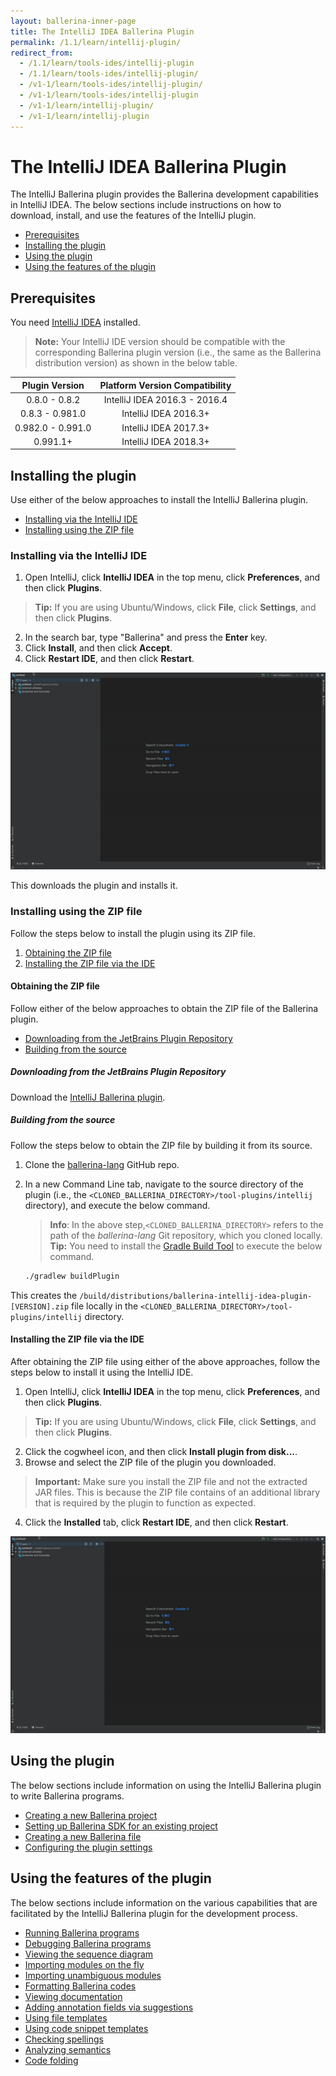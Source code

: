 ```yaml
---
layout: ballerina-inner-page
title: The IntelliJ IDEA Ballerina Plugin
permalink: /1.1/learn/intellij-plugin/
redirect_from:
  - /1.1/learn/tools-ides/intellij-plugin
  - /1.1/learn/tools-ides/intellij-plugin/
  - /v1-1/learn/tools-ides/intellij-plugin/
  - /v1-1/learn/tools-ides/intellij-plugin
  - /v1-1/learn/intellij-plugin/
  - /v1-1/learn/intellij-plugin
---
```


# The IntelliJ IDEA Ballerina Plugin

The IntelliJ Ballerina plugin provides the Ballerina development capabilities in IntelliJ IDEA. The below sections include instructions on how to download, install, and use the features of the IntelliJ plugin.

- [Prerequisites](#prerequisites)
- [Installing the plugin](#installing-the-plugin)
- [Using the plugin](#using-the-plugin)
- [Using the features of the plugin](#using-the-features-of-the-plugin)

## Prerequisites

You need [IntelliJ IDEA](https://www.jetbrains.com/idea/download/) installed.

>**Note:** Your IntelliJ IDE version should be compatible with the corresponding Ballerina plugin version (i.e., the same as the Ballerina distribution version) as shown in the below table.

**Plugin Version**|**Platform Version Compatibility**
:-----:|:-----:
0.8.0 - 0.8.2|IntelliJ IDEA 2016.3 - 2016.4
0.8.3 - 0.981.0|IntelliJ IDEA 2016.3+
0.982.0 - 0.991.0|IntelliJ IDEA 2017.3+
0.991.1+ | IntelliJ IDEA 2018.3+

## Installing the plugin

Use either of the below approaches to install the IntelliJ Ballerina plugin.

- [Installing via the IntelliJ IDE](#installing-via-the-intellij-ide)
- [Installing using the ZIP file](#installing-using-the-zip-file)

### Installing via the IntelliJ IDE

1. Open IntelliJ, click **IntelliJ IDEA** in the top menu, click **Preferences**, and then click **Plugins**. 
> **Tip:** If you are using Ubuntu/Windows, click **File**, click **Settings**, and then click **Plugins**.
2. In the search bar, type "Ballerina" and press the **Enter** key. 
3. Click **Install**, and then click **Accept**.
4. Click **Restart IDE**, and then click **Restart**.

![Install the plugin via IntelliJ IDEA](/1.1/learn/images/install-plugin-via-intellij.gif)

This downloads the plugin and installs it.

### Installing using the ZIP file

Follow the steps below to install the plugin using its ZIP file.

1. [Obtaining the ZIP file](#obtaining-the-zip-file)
2. [Installing the ZIP file via the IDE](#installing-the-zip-file-via-the-ide)

#### Obtaining the ZIP file

Follow either of the below approaches to obtain the ZIP file of the Ballerina plugin.

- [Downloading from the JetBrains Plugin Repository](#downloading-from-the-jetbrains-plugin-repository)
- [Building from the source](#building-from-the-source)

##### Downloading from the JetBrains Plugin Repository

Download the [IntelliJ Ballerina plugin](https://plugins.jetbrains.com/plugin/9520-ballerina).


##### Building from the source

Follow the steps below to obtain the ZIP file by building it from its source.

1. Clone the [ballerina-lang](https://github.com/ballerina-platform/ballerina-lang) GitHub repo.
2. In a new Command Line tab, navigate to the source directory of the plugin (i.e., the `<CLONED_BALLERINA_DIRECTORY>/tool-plugins/intellij` directory), and execute the below command.
    > **Info**: In the above step,`<CLONED_BALLERINA_DIRECTORY>` refers to the path of the *ballerina-lang* Git repository, which you cloned locally. 
    > **Tip:** You need to install the [Gradle Build Tool](https://gradle.org/) to execute the below command.

    ```bash
    ./gradlew buildPlugin
    ```

This creates the `/build/distributions/ballerina-intellij-idea-plugin-[VERSION].zip` file locally in the `<CLONED_BALLERINA_DIRECTORY>/tool-plugins/intellij` directory.

#### Installing the ZIP file via the IDE

After obtaining the ZIP file using either of the above approaches, follow the steps below to install it using the IntelliJ IDE.


1. Open IntelliJ, click **IntelliJ IDEA** in the top menu, click **Preferences**, and then click **Plugins**. 
> **Tip:** If you are using Ubuntu/Windows, click **File**, click **Settings**, and then click **Plugins**.
2. Click the cogwheel icon, and then click **Install plugin from disk...**.
3. Browse and select the ZIP file of the plugin you downloaded.
> **Important:** Make sure you install the ZIP file and not the extracted JAR files. This is because the ZIP file contains of an additional library that is required by the plugin to function as expected.
4. Click the **Installed** tab, click **Restart IDE**, and then click **Restart**.

![Install using the Preferences option of the IDE.](/1.1/learn/images/install-via-editor-preferences.gif)

## Using the plugin

The below sections include information on using the IntelliJ Ballerina plugin to write Ballerina programs.

- [Creating a new Ballerina project](/1.1/learn/intellij-plugin/using-the-intellij-plugin#creating-a-new-ballerina-project)
- [Setting up Ballerina SDK for an existing project](/1.1/learn/intellij-plugin/using-the-intellij-plugin#setting-up-ballerina-sdk-for-an-existing-project)
- [Creating a new Ballerina file](/1.1/learn/intellij-plugin/using-the-intellij-plugin#creating-a-new-ballerina-file)
- [Configuring the plugin settings](/1.1/learn/intellij-plugin/using-the-intellij-plugin#configuring-the-plugin-settings)

## Using the features of the plugin

The below sections include information on the various capabilities that are facilitated by the IntelliJ Ballerina plugin for the development process.

- [Running Ballerina programs](/1.1/learn/intellij-plugin/using-intellij-plugin-features#running-ballerina-programs)
- [Debugging Ballerina programs](/1.1/learn/intellij-plugin/using-intellij-plugin-features#debugging-ballerina-programs)
- [Viewing the sequence diagram](/1.1/learn/intellij-plugin/using-intellij-plugin-features#viewing-the-sequence-diagram)
- [Importing modules on the fly](/1.1/learn/intellij-plugin/using-intellij-plugin-features#importing-modules-on-the-fly)
- [Importing unambiguous modules](/1.1/learn/intellij-plugin/using-intellij-plugin-features#importing-unambiguous-modules)
- [Formatting Ballerina codes](/1.1/learn/intellij-plugin/using-intellij-plugin-features#formatting-ballerina-codes)
- [Viewing documentation](/1.1/learn/intellij-plugin/using-intellij-plugin-features#viewing-documentation)
- [Adding annotation fields via suggestions](/1.1/learn/intellij-plugin/using-intellij-plugin-features#adding-annotation-fields-via-suggestions)
- [Using file templates](/1.1/learn/intellij-plugin/using-intellij-plugin-features#using-file-templates)
- [Using code snippet templates](/1.1/learn/intellij-plugin/using-intellij-plugin-features#using-code-snippet-templates)
- [Checking spellings](/1.1/learn/intellij-plugin/using-intellij-plugin-features#checking-spellings)
- [Analyzing semantics](/1.1/learn/intellij-plugin/using-intellij-plugin-features#analyzing-semantics)
- [Code folding](/1.1/learn/intellij-plugin/using-intellij-plugin-features#code-folding)
